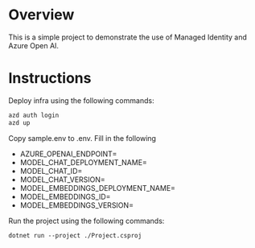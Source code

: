 # Overview
This is a simple project to demonstrate the use of Managed Identity and Azure Open AI.

# Instructions

Deploy infra using the following commands:
```bash
azd auth login
azd up
```

Copy sample.env to .env.
Fill in the following
- AZURE_OPENAI_ENDPOINT=
- MODEL_CHAT_DEPLOYMENT_NAME=
- MODEL_CHAT_ID=
- MODEL_CHAT_VERSION=
- MODEL_EMBEDDINGS_DEPLOYMENT_NAME=
- MODEL_EMBEDDINGS_ID=
- MODEL_EMBEDDINGS_VERSION=

Run the project using the following commands:

```
dotnet run --project ./Project.csproj
```